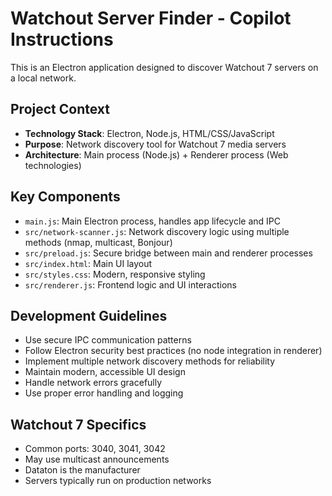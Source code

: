 <!-- Use this file to provide workspace-specific custom instructions to Copilot. For more details, visit https://code.visualstudio.com/docs/copilot/copilot-customization#_use-a-githubcopilotinstructionsmd-file -->

# Watchout Server Finder - Copilot Instructions

This is an Electron application designed to discover Watchout 7 servers on a local network.

## Project Context
- **Technology Stack**: Electron, Node.js, HTML/CSS/JavaScript
- **Purpose**: Network discovery tool for Watchout 7 media servers
- **Architecture**: Main process (Node.js) + Renderer process (Web technologies)

## Key Components
- `main.js`: Main Electron process, handles app lifecycle and IPC
- `src/network-scanner.js`: Network discovery logic using multiple methods (nmap, multicast, Bonjour)
- `src/preload.js`: Secure bridge between main and renderer processes
- `src/index.html`: Main UI layout
- `src/styles.css`: Modern, responsive styling
- `src/renderer.js`: Frontend logic and UI interactions

## Development Guidelines
- Use secure IPC communication patterns
- Follow Electron security best practices (no node integration in renderer)
- Implement multiple network discovery methods for reliability
- Maintain modern, accessible UI design
- Handle network errors gracefully
- Use proper error handling and logging

## Watchout 7 Specifics
- Common ports: 3040, 3041, 3042
- May use multicast announcements
- Dataton is the manufacturer
- Servers typically run on production networks
